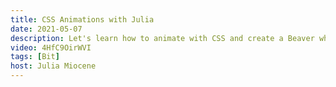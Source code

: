 ```yaml
---
title: CSS Animations with Julia
date: 2021-05-07
description: Let's learn how to animate with CSS and create a Beaver who moves its tail and eyebrows.
video: 4HfC9OirWVI
tags: [Bit]
host: Julia Miocene
---
```

